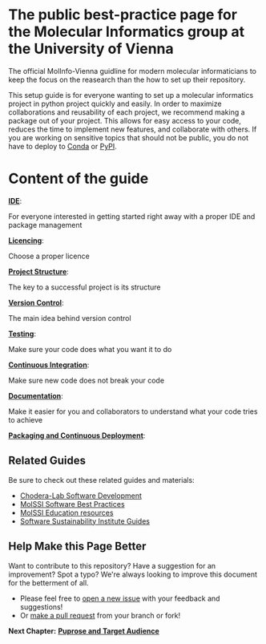 # The public best-practice page for the Molecular Informatics group at the University of Vienna

The official MolInfo-Vienna guidline for modern molecular informaticians to keep the focus on the reasearch than the how to set up their repository.

This setup guide is for everyone wanting to set up a molecular informatics project in python project quickly and easily.
In order to maximize collaborations and reusability of each project, we recommend making a package out of your project.
This allows for easy access to your code, reduces the time to implement new features, and collaborate with others. 
If you are working on sensitive topics that should not be public, you do not have to deploy to [Conda](https://anaconda.org/) or [PyPI](https://pypi.org/).

# Content of the guide

[__IDE__](https://github.com/molinfo-vienna/wiki/blob/main/IDE.md):

For everyone interested in getting started right away with a proper IDE and package management

[__Licencing__](https://github.com/molinfo-vienna/wiki/blob/main/LICENCING.md):

Choose a proper licence

[__Project Structure__](https://github.com/molinfo-vienna/wiki/blob/main/PROJECT_STRUCTURE.md):

The key to a successful project is its structure

[__Version Control__](https://github.com/molinfo-vienna/wiki/blob/main/VERSION_CONTROL.md): 

The main idea behind version control

[__Testing__](https://github.com/molinfo-vienna/wiki/blob/main/UNIT_TESTING.md):

Make sure your code does what you want it to do

[__Continuous Integration__](https://github.com/molinfo-vienna/wiki/blob/main/CONTINUOUS_INTEGRATION.md):

Make sure new code does not break your code

[__Documentation__](https://github.com/molinfo-vienna/wiki/blob/main/DOCUMENTATION.md):

Make it easier for you and collaborators to understand what your code tries to achieve

[__Packaging and Continuous Deployment__](https://github.com/molinfo-vienna/private_wiki/blob/main/CONTINUOUS_DEPLOYMENT.md):


## Related Guides

Be sure to check out these related guides and materials:
* [Chodera-Lab Software Development](https://github.com/choderalab/software-development/blob/master/README.md)
* [MolSSI Software Best Practices](https://molssi.org/education/best-practices/)
* [MolSSI Education resources](https://molssi-education.github.io/resources.html)
* [Software Sustainability Institute Guides](https://software.ac.uk/resources/guides)

## Help Make this Page Better

Want to contribute to this repository? Have a suggestion for an improvement?
Spot a typo? We're always looking to improve this document for the betterment of all.

* Please feel free to [open a new issue](https://github.com/molinfo-vienna/software-development/issues/new) with your feedback and suggestions!
* Or [make a pull request](https://github.com/molinfo-vienna/software-development/compare) from your branch or fork!

__Next Chapter:__ [__Puprose and Target Audience__](https://github.com/molinfo-vienna/wiki/blob/main/IDE.md)